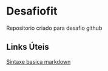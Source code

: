# Desafiofit
Repositorio criado para desafio github

## Links Úteis
[Sintaxe basica markdown](https://www.markdownguide.org/basic-syntax/)
